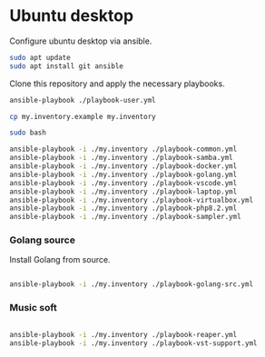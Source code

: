 # Ubuntu desktop

Configure ubuntu desktop via ansible.

```bash
sudo apt update
sudo apt install git ansible
```

Clone this repository and apply the necessary playbooks.

```bash
ansible-playbook ./playbook-user.yml

cp my.inventory.example my.inventory

sudo bash

ansible-playbook -i ./my.inventory ./playbook-common.yml
ansible-playbook -i ./my.inventory ./playbook-samba.yml
ansible-playbook -i ./my.inventory ./playbook-docker.yml
ansible-playbook -i ./my.inventory ./playbook-golang.yml
ansible-playbook -i ./my.inventory ./playbook-vscode.yml
ansible-playbook -i ./my.inventory ./playbook-laptop.yml
ansible-playbook -i ./my.inventory ./playbook-virtualbox.yml
ansible-playbook -i ./my.inventory ./playbook-php8.2.yml
ansible-playbook -i ./my.inventory ./playbook-sampler.yml
```

### Golang source

Install Golang from source.

```bash

ansible-playbook -i ./my.inventory ./playbook-golang-src.yml
```

### Music soft

```bash

ansible-playbook -i ./my.inventory ./playbook-reaper.yml
ansible-playbook -i ./my.inventory ./playbook-vst-support.yml
```
